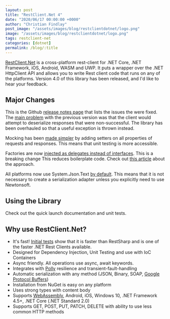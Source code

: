 ```yaml
---
layout: post
title: "RestClient.Net 4"
date: "2020/06/17 00:00:00 +0000"
author: "Christian Findlay"
post_image: "/assets/images/blog/restclientdotnet/logo.png"
image: "/assets/images/blog/restclientdotnet/logo.png"
tags: restclient-net
categories: [dotnet]
permalink: /blog/:title
---
```


[RestClient.Net](https://github.com/MelbourneDeveloper/RestClient.Net) is a cross-platform rest-client for .NET Core, .NET Framework, iOS, Android, WASM and UWP. It puts a wrapper over the .NET HttpClient API and allows you to write Rest client code that runs on any of the platforms. Version 4.0 of this library has been released, and I'd like to hear your feedback.

Major Changes
-------------

This is the Github [release notes page](https://github.com/MelbourneDeveloper/RestClient.Net/projects/3) that lists the issues the were fixed. The [main problem](https://github.com/MelbourneDeveloper/RestClient.Net/issues/68) with the previous version was that the client would attempt to deserialize responses that were non-successful. The library has been overhauled so that a useful exception is thrown instead. 

Mocking has been [made simpler](https://github.com/MelbourneDeveloper/RestClient.Net/issues/60) by adding setters on all properties of requests and responses. This means that unit testing is more accessible.

Factories are now [injected as delegates instead of interfaces](https://github.com/MelbourneDeveloper/RestClient.Net/issues/69). This is a breaking change This reduces boilerplate code. Check out [this article](/c-delegates-with-ioc-containers-and-dependency-injection/) about the approach.

All platforms now use System.Json.Text [by default](https://github.com/MelbourneDeveloper/RestClient.Net/issues/62). This means that it is not necessary to create a serialization adapter unless you explicitly need to use Newtonsoft.

Using the Library
-----------------

Check out the quick launch documentation and unit tests.

Why use RestClient.Net?
-----------------------

*   It's fast! [Initial tests](https://codereview.stackexchange.com/questions/235804/c-rest-client-benchmarking) show that it is faster than RestSharp and is one of the faster .NET Rest Clients available.
*   Designed for Dependency Injection, Unit Testing and use with IoC Containers
*   Async friendly. All operations use async, await keywords.
*   Integrates with [Polly](https://github.com/MelbourneDeveloper/RestClient.Net/wiki/Integration-With-Polly) resilience and transient-fault-handling
*   Automatic serialization with any method (JSON, Binary, SOAP, [Google Protocol Buffers](https://developers.google.com/protocol-buffers))
*   Installation from NuGet is easy on any platform
*   Uses strong types with content body
*   Supports [WebAssembly](https://github.com/MelbourneDeveloper/RestClient.Net/wiki/Web-Assembly-Support), Android, iOS, Windows 10, .NET Framework 4.5+, .NET Core (.NET Standard 2.0)
*   Supports GET, POST, PUT, PATCH, DELETE with ability to use less common HTTP methods